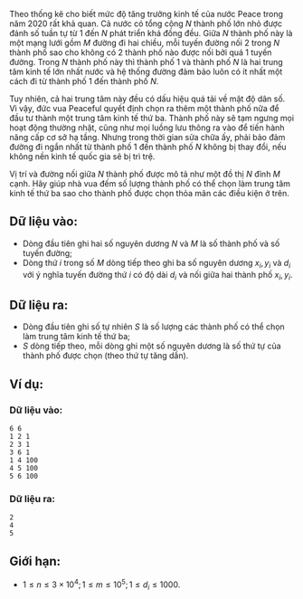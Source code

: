 Theo thống kê cho biết mức độ tăng trưởng kinh tế của nước Peace trong năm $2020$ rất khả quan. Cả nước có tổng cộng $N$ thành phố lớn nhỏ được đánh số tuần tự từ $1$ đến $N$ phát triển khá đồng đều. Giữa $N$ thành phố này là một mạng lưới gồm $M$ đường đi hai chiều, mỗi tuyến đường nối $2$ trong $N$ thành phố sao cho không có $2$ thành phố nào được nối bởi quá $1$ tuyến đường. Trong $N$ thành phố này thì thành phố $1$ và thành phố $N$ là hai trung tâm kinh tế lớn nhất nước và hệ thống đường đảm bảo luôn có ít nhất một cách đi từ thành phố $1$ đến thành phố $N$.

Tuy nhiên, cả hai trung tâm này đều có dấu hiệu quá tải về mật độ dân số. Vì vậy, đức vua Peaceful quyết định chọn ra thêm một thành phố nữa để đầu tư thành một trung tâm kinh tế thứ ba. Thành phố này sẽ tạm ngưng mọi hoạt động thường nhật, cũng như mọi luồng lưu thông ra vào để tiến hành nâng cấp cơ sở hạ tầng. Nhưng trong thời gian sửa chữa ấy, phải bảo đảm đường đi ngắn nhất từ thành phố $1$ đến thành phố $N$ không bị thay đổi, nếu không nền kinh tế quốc gia sẽ bị trì trệ.

Vị trí và đường nối giữa $N$ thành phố được mô tả như một đồ thị $N$ đỉnh $M$ cạnh. Hãy giúp nhà vua đếm số lượng thành phố có thể chọn làm trung tâm kinh tế thứ ba sao cho thành phố được chọn thỏa mãn các điều kiện ở trên.

## Dữ liệu vào:
- Dòng đầu tiên ghi hai số nguyên dương $N$ và $M$ là số thành phố và số tuyến đường;
- Dòng thứ $i$ trong số $M$ dòng tiếp theo ghi ba số nguyên dương $x_i, y_i$ và $d_i$ với ý nghĩa tuyến đường thứ $i$ có độ dài $d_i$ và nối giữa hai thành phố $x_i, y_i$.

## Dữ liệu ra:
- Dòng đầu tiên ghi số tự nhiên $S$ là số lượng các thành phố có thể chọn làm trung tâm kinh tế thứ ba;
- $S$ dòng tiếp theo, mỗi dòng ghi một số nguyên dương là số thứ tự của thành phố được chọn (theo thứ tự tăng dần).

## Ví dụ:
### Dữ liệu vào:
```
6 6
1 2 1
2 3 1
3 6 1
1 4 100
4 5 100
5 6 100
```

### Dữ liệu ra:
```
2
4
5
```

## Giới hạn:
- $1 ≤ n ≤ 3×10^4; 1 ≤ m ≤ 10^5; 1 ≤ d_i ≤ 1000$.